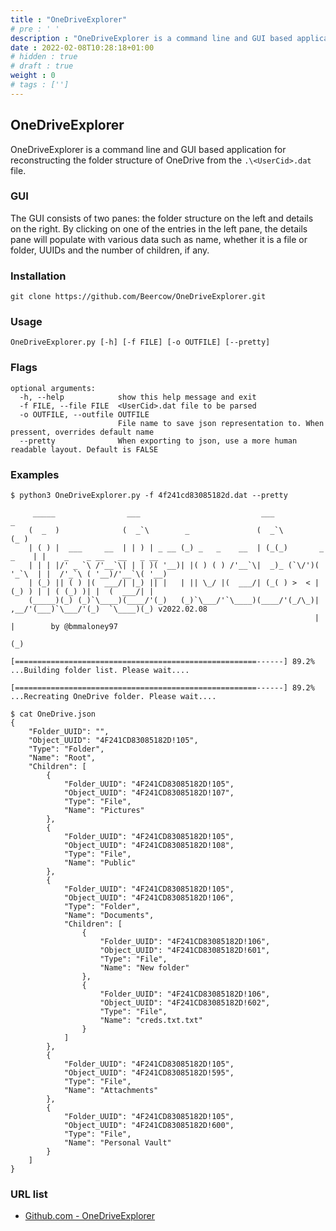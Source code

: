```yaml
---
title : "OneDriveExplorer"
# pre : ' '
description : "OneDriveExplorer is a command line and GUI based application for reconstructing the folder structure of OneDrive from the <UserCid>.dat file."
date : 2022-02-08T10:28:18+01:00
# hidden : true
# draft : true
weight : 0
# tags : ['']
---
```


## OneDriveExplorer

OneDriveExplorer is a command line and GUI based application for reconstructing the folder structure of OneDrive from the `.\<UserCid>.dat` file.

### GUI

The GUI consists of two panes: the folder structure on the left and details on the right. By clicking on one of the entries in the left pane, the details pane will populate with various data such as name, whether it is a file or folder, UUIDs and the number of children, if any.

### Installation

```plain
git clone https://github.com/Beercow/OneDriveExplorer.git
```

### Usage

```plain
OneDriveExplorer.py [-h] [-f FILE] [-o OUTFILE] [--pretty]
```

### Flags

```plain
optional arguments:
  -h, --help            show this help message and exit
  -f FILE, --file FILE  <UserCid>.dat file to be parsed
  -o OUTFILE, --outfile OUTFILE
                        File name to save json representation to. When pressent, overrides default name
  --pretty              When exporting to json, use a more human readable layout. Default is FALSE
```

### Examples

```plain
$ python3 OneDriveExplorer.py -f 4f241cd83085182d.dat --pretty

     _____                ___                           ___                 _
    (  _  )              (  _`\        _               (  _`\              (_ )
    | ( ) |  ___     __  | | ) | _ __ (_) _   _    __  | (_(_)       _ _    | |    _    _ __   __   _ __
    | | | |/' _ `\ /'__`\| | | )( '__)| |( ) ( ) /'__`\|  _)_ (`\/')( '_`\  | |  /'_`\ ( '__)/'__`\( '__)
    | (_) || ( ) |(  ___/| |_) || |   | || \_/ |(  ___/| (_( ) >  < | (_) ) | | ( (_) )| |  (  ___/| |
    (_____)(_) (_)`\____)(____/'(_)   (_)`\___/'`\____)(____/'(_/\_)| ,__/'(___)`\___/'(_)  `\____)(_) v2022.02.08
                                                                    | |        by @bmmaloney97
                                                                    (_)
    
[======================================================------] 89.2% ...Building folder list. Please wait....

[======================================================------] 89.2% ...Recreating OneDrive folder. Please wait....
```

```plain
$ cat OneDrive.json 
{
    "Folder_UUID": "",
    "Object_UUID": "4F241CD83085182D!105",
    "Type": "Folder",
    "Name": "Root",
    "Children": [
        {
            "Folder_UUID": "4F241CD83085182D!105",
            "Object_UUID": "4F241CD83085182D!107",
            "Type": "File",
            "Name": "Pictures"
        },
        {
            "Folder_UUID": "4F241CD83085182D!105",
            "Object_UUID": "4F241CD83085182D!108",
            "Type": "File",
            "Name": "Public"
        },
        {
            "Folder_UUID": "4F241CD83085182D!105",
            "Object_UUID": "4F241CD83085182D!106",
            "Type": "Folder",
            "Name": "Documents",
            "Children": [
                {
                    "Folder_UUID": "4F241CD83085182D!106",
                    "Object_UUID": "4F241CD83085182D!601",
                    "Type": "File",
                    "Name": "New folder"
                },
                {
                    "Folder_UUID": "4F241CD83085182D!106",
                    "Object_UUID": "4F241CD83085182D!602",
                    "Type": "File",
                    "Name": "creds.txt.txt"
                }
            ]
        },
        {
            "Folder_UUID": "4F241CD83085182D!105",
            "Object_UUID": "4F241CD83085182D!595",
            "Type": "File",
            "Name": "Attachments"
        },
        {
            "Folder_UUID": "4F241CD83085182D!105",
            "Object_UUID": "4F241CD83085182D!600",
            "Type": "File",
            "Name": "Personal Vault"
        }
    ]
}
```

### URL list

* [Github.com - OneDriveExplorer](https://github.com/Beercow/OneDriveExplorer)
